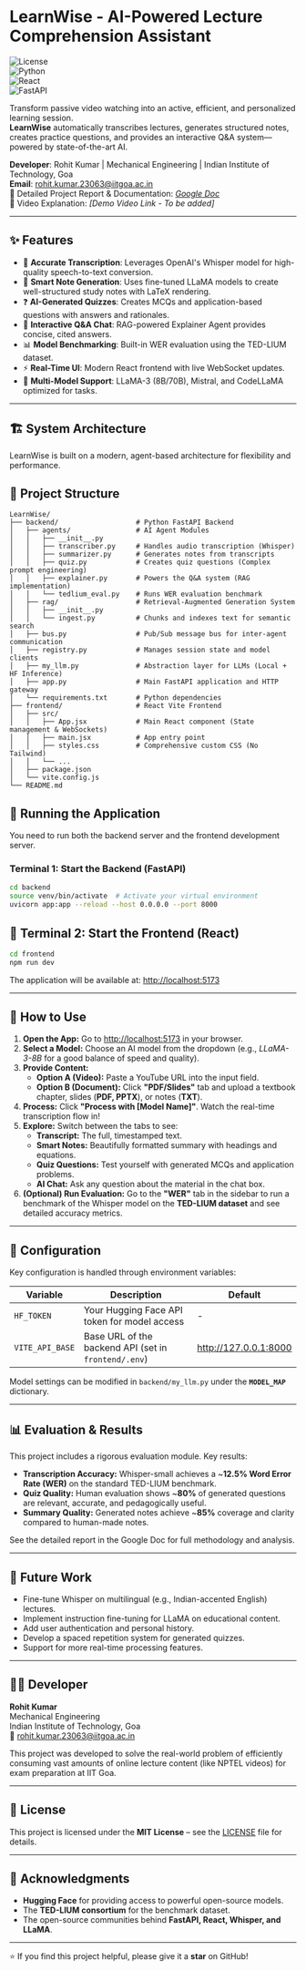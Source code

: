 # LearnWise - AI-Powered Lecture Comprehension Assistant  

![License](https://img.shields.io/badge/License-MIT-blue.svg)  
![Python](https://img.shields.io/badge/Python-3.10%252B-blue)  
![React](https://img.shields.io/badge/React-18.2.0-61dafb)  
![FastAPI](https://img.shields.io/badge/FastAPI-0.104.1-009688)  

Transform passive video watching into an active, efficient, and personalized learning session.  
**LearnWise** automatically transcribes lectures, generates structured notes, creates practice questions, and provides an interactive Q&A system—powered by state-of-the-art AI.  

**Developer**: Rohit Kumar | Mechanical Engineering | Indian Institute of Technology, Goa  
**Email**: rohit.kumar.23063@iitgoa.ac.in  
📖 Detailed Project Report & Documentation: *[Google Doc](https://docs.google.com/document/d/1wPANDyRR1lOeG5iKZDyUX2cuD2XLmIot3WA_NVs6BgY/edit?usp=sharing)*  
🎥 Video Explanation: *[Demo Video Link - To be added]*  

---

## ✨ Features  

- 🎤 **Accurate Transcription**: Leverages OpenAI's Whisper model for high-quality speech-to-text conversion.  
- 📝 **Smart Note Generation**: Uses fine-tuned LLaMA models to create well-structured study notes with LaTeX rendering.  
- ❓ **AI-Generated Quizzes**: Creates MCQs and application-based questions with answers and rationales.  
- 💬 **Interactive Q&A Chat**: RAG-powered Explainer Agent provides concise, cited answers.  
- 📊 **Model Benchmarking**: Built-in WER evaluation using the TED-LIUM dataset.  
- ⚡ **Real-Time UI**: Modern React frontend with live WebSocket updates.  
- 🤖 **Multi-Model Support**: LLaMA-3 (8B/70B), Mistral, and CodeLLaMA optimized for tasks.  

---

## 🏗️ System Architecture  

LearnWise is built on a modern, agent-based architecture for flexibility and performance.  
<!-- Image will be placed here -->

## 📁 Project Structure  

```text
LearnWise/
├── backend/                   # Python FastAPI Backend
│   ├── agents/                # AI Agent Modules
│   │   ├── __init__.py
│   │   ├── transcriber.py     # Handles audio transcription (Whisper)
│   │   ├── summarizer.py      # Generates notes from transcripts
│   │   ├── quiz.py            # Creates quiz questions (Complex prompt engineering)
│   │   ├── explainer.py       # Powers the Q&A system (RAG implementation)
│   │   └── tedlium_eval.py    # Runs WER evaluation benchmark
│   ├── rag/                   # Retrieval-Augmented Generation System
│   │   ├── __init__.py
│   │   └── ingest.py          # Chunks and indexes text for semantic search
│   ├── bus.py                 # Pub/Sub message bus for inter-agent communication
│   ├── registry.py            # Manages session state and model clients
│   ├── my_llm.py              # Abstraction layer for LLMs (Local + HF Inference)
│   ├── app.py                 # Main FastAPI application and HTTP gateway
│   └── requirements.txt       # Python dependencies
├── frontend/                  # React Vite Frontend
│   ├── src/
│   │   ├── App.jsx            # Main React component (State management & WebSockets)
│   │   ├── main.jsx           # App entry point
│   │   ├── styles.css         # Comprehensive custom CSS (No Tailwind)
│   │   └── ...
│   ├── package.json
│   └── vite.config.js
└── README.md
``` 
## 🚀 Running the Application  

You need to run both the backend server and the frontend development server.  

### Terminal 1: Start the Backend (FastAPI)  
```bash
cd backend
source venv/bin/activate  # Activate your virtual environment
uvicorn app:app --reload --host 0.0.0.0 --port 8000
```
## 🚀 Terminal 2: Start the Frontend (React)

```bash
cd frontend
npm run dev
```
The application will be available at: [http://localhost:5173](http://localhost:5173)

---

## 🎯 How to Use

1. **Open the App:** Go to [http://localhost:5173](http://localhost:5173) in your browser.  
2. **Select a Model:** Choose an AI model from the dropdown (e.g., *LLaMA-3-8B* for a good balance of speed and quality).  
3. **Provide Content:**  
   - **Option A (Video):** Paste a YouTube URL into the input field.  
   - **Option B (Document):** Click **"PDF/Slides"** tab and upload a textbook chapter, slides (**PDF, PPTX**), or notes (**TXT**).  
4. **Process:** Click **"Process with [Model Name]"**. Watch the real-time transcription flow in!  
5. **Explore:** Switch between the tabs to see:  
   - **Transcript:** The full, timestamped text.  
   - **Smart Notes:** Beautifully formatted summary with headings and equations.  
   - **Quiz Questions:** Test yourself with generated MCQs and application problems.  
   - **AI Chat:** Ask any question about the material in the chat box.  
6. **(Optional) Run Evaluation:** Go to the **"WER"** tab in the sidebar to run a benchmark of the Whisper model on the **TED-LIUM dataset** and see detailed accuracy metrics.  

---

## 🔧 Configuration

Key configuration is handled through environment variables:

| Variable       | Description                                      | Default               |
|----------------|--------------------------------------------------|-----------------------|
| `HF_TOKEN`     | Your Hugging Face API token for model access     | -                     |
| `VITE_API_BASE`| Base URL of the backend API (set in `frontend/.env`) | http://127.0.0.1:8000 |

Model settings can be modified in `backend/my_llm.py` under the **`MODEL_MAP`** dictionary.  

---

## 📊 Evaluation & Results

This project includes a rigorous evaluation module. Key results:

- **Transcription Accuracy:** Whisper-small achieves a ~**12.5% Word Error Rate (WER)** on the standard TED-LIUM benchmark.  
- **Quiz Quality:** Human evaluation shows ~**80%** of generated questions are relevant, accurate, and pedagogically useful.  
- **Summary Quality:** Generated notes achieve ~**85%** coverage and clarity compared to human-made notes.  

See the detailed report in the Google Doc for full methodology and analysis.  

---

## 🚧 Future Work

- Fine-tune Whisper on multilingual (e.g., Indian-accented English) lectures.  
- Implement instruction fine-tuning for LLaMA on educational content.  
- Add user authentication and personal history.  
- Develop a spaced repetition system for generated quizzes.  
- Support for more real-time processing features.  

---

## 👨‍💻 Developer

**Rohit Kumar**  
Mechanical Engineering  
Indian Institute of Technology, Goa  
📧 rohit.kumar.23063@iitgoa.ac.in  

This project was developed to solve the real-world problem of efficiently consuming vast amounts of online lecture content (like NPTEL videos) for exam preparation at IIT Goa.  

---

## 📜 License

This project is licensed under the **MIT License** – see the [LICENSE](./LICENSE) file for details.  

---

## 🙏 Acknowledgments

- **Hugging Face** for providing access to powerful open-source models.  
- The **TED-LIUM consortium** for the benchmark dataset.  
- The open-source communities behind **FastAPI, React, Whisper, and LLaMA**.  

---

⭐ If you find this project helpful, please give it a **star** on GitHub!


